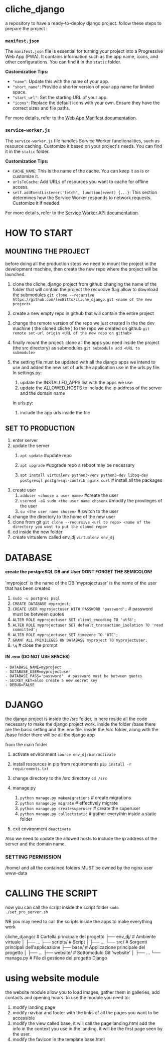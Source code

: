 # cliche_django
a repository to have a ready-to-deploy django project.
follow these steps to prepare the project :

### `manifest.json`
The `manifest.json` file is essential for turning your project into a Progressive Web App (PWA). It contains information such as the app name, icons, and other configurations. You can find it in the `static` folder.

**Customization Tips:**

- `"name"`: Update this with the name of your app.
- `"short_name"`: Provide a shorter version of your app name for limited space.
- `"start_url"`: Set the starting URL of your app.
- `"icons"`: Replace the default icons with your own. Ensure they have the correct sizes and file paths.

For more details, refer to the [Web App Manifest documentation](https://developer.mozilla.org/en-US/docs/Web/Manifest).

### `service-worker.js`
The `service-worker.js` file handles Service Worker functionalities, such as resource caching. Customize it based on your project's needs. You can find it in the `static` folder.

**Customization Tips:**

- `CACHE_NAME`: This is the name of the cache. You can keep it as is or customize it.
- `urlsToCache`: Add URLs of resources you want to cache for offline access.
- `self.addEventListener('fetch', function(event) {...}`: This section determines how the Service Worker responds to network requests. Customize it if needed.

For more details, refer to the [Service Worker API documentation](https://developer.mozilla.org/en-US/docs/Web/API/Service_Worker_API).


# HOW TO START
## MOUNTING THE PROJECT
before doing all the production steps we need to mount the project in the development
machine, then create the new repo where the project will be launched.

1. clone the cliche_django project from github changing the name of the folder that will contain the project the recursive flag allow to download the submodules
    `git clone --recursive https://github.com/leoBitto/cliche_django.git <name of the new project>`

2. create a new empty repo in github that will contain the entire project

3. change the remote version of the repo we just created in the the dev machine
   ( the cloned cliche ) to the repo we created on github
    `git remote set-url origin <URL of the new repo on github>`

4. finally mount the project: clone all the apps you need inside the project 
   (the src directory) as submodules
    `git submodule add <URL to submodule>`
    


5. the setting file must be updated with all the django apps we intend to use
   and added the new set of urls the application use in the urls.py file. 
   In settings.py:

    1. update the INSTALLED_APPS list with the apps we use
    2. update the ALLOWED_HOSTS to include the ip address of the server and the domain name

   In urls.py:
    1. include the app urls inside the file


## SET TO PRODUCTION
1. enter server
2. update the server
    1. `apt update`              #update repo
    2. `apt upgrade`              #upgrade repo a reboot may be necessary

    2. `apt install virtualenv python3-venv python3-dev libpq-dev postgresql postgresql-contrib nginx curl` # install all the packages
3. create user
    1. `adduser <choose a user name>`           #create the user
    2. `usermod -aG sudo <the user name chosen>`  #modify the provileges of the user
    3. `su <the user name chosen>`                # switch to the user
4. change the directory to the home of the new user
5. clone from git 
    `git clone --recursive <url to repo> <name of the directory you want to put the cloned repo>`
6. cd inside the new folder
7. create virtualenv called env_dj 
    `virtualenv env_dj`


# DATABASE
#### create the postgreSQL DB and User DONT FORGET THE SEMICOLON!

'myproject' is the name of the DB
'myprojectuser' is the name of the user that has been created
1.  `sudo -u postgres psql`
2.  `CREATE DATABASE myproject;`  
3.  `CREATE USER myprojectuser WITH PASSWORD 'password';` # password must be between quotes
4.  `ALTER ROLE myprojectuser SET client_encoding TO 'utf8';`
5.  `ALTER ROLE myprojectuser SET default_transaction_isolation TO 'read committed';`
6.  `ALTER ROLE myprojectuser SET timezone TO 'UTC';`
7.  `GRANT ALL PRIVILEGES ON DATABASE myproject TO myprojectuser;`
8. `\q` # close the prompt

#### IN .env (DO NOT USE SPACES)
```
- DATABASE_NAME=myproject
- DATABASE_USER=myprojectuser
- DATABASE_PASS='password'  # password must be between quotes
- SECRET_KEY=also create a new secret key
- DEBUG=FALSE
```

# DJANGO
the django project is inside the /src folder, in here reside all the code necessary to make the django project work. inside the folder /base there are the basic setting and the .env file.
inside the /src folder, along with the /base folder there will be all the django app

from the main folder
1. activate environment
    `source env_dj/bin/activate`
2. install resources in pip from requirements
    `pip install -r requirements.txt`
3. change directory to the /src directory
    `cd /src`

4. manage.py
    1. `python manage.py makemigrations`   # create migrations
    2. `python manage.py migrate`          # effectively migrate
    3. `python manage.py createsuperuser`  # create the superuser
    4. `python manage.py collectstatic`    # gather everythin inside a static folder
5. exit environment
    `deactivate`


 Also we need to update the allowed hosts to include the ip address of the server and the domain name.

### SETTING PERMISSION 
/home/ and all the contained folders MUST be owned by the nginx user www-data


# CALLING THE SCRIPT
now you can call the script inside the script folder
 `sudo ./set_pro_server.sh`

NB you may need to call the scripts inside the apps to make everything work


cliche_django/    # Cartella principale del progetto
├── env_dj/        # Ambiente virtuale
│   ├── ...
├── scripts/       # Script
│   ├── ...
└── src/           # Sorgenti principali dell'applicazione
    ├── base/      # Applicazione principale del progetto
    │   ├── ...
    ├── website/   # Sottomodulo Git 'website'
    │   ├── ...
    └── manage.py  # File di gestione del progetto Django


# using website module
the website module allow you to load images, gather them in galleries, add
contacts and opening hours. to use the module you need to:
1. modify landing page
2. modify navbar and footer with the links of all the pages you want to be accessible
3. modify the view called base, it will call the page landing.html
    add the info in the context you use in the landing. it will be the first page
    seen by the user.
4. modify the favicon in the template base.html
